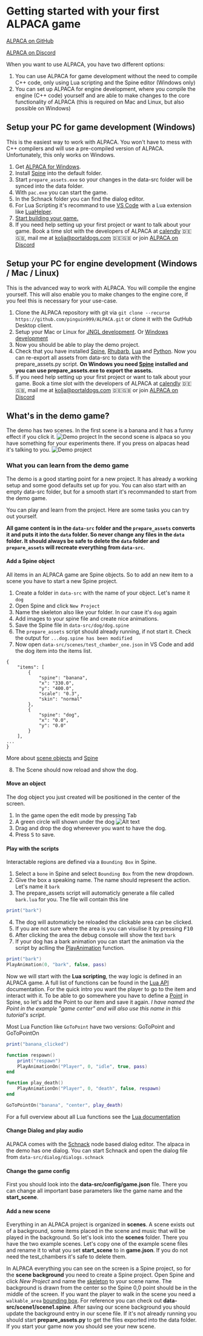 # Getting started with your first ALPACA game

[ALPACA on GitHub](https://github.com/pinguin999/ALPACA)

[ALPACA on Discord](https://discord.gg/zWdnq6UJ79)

When you want to use ALPACA, you have two different options:

1. You can use ALPACA for game development without the need to compile C++ code,
   only using Lua scripting and the Spine editor (Windows only)
2. You can set up ALPACA for engine development, where you compile the engine (C++ code)
   yourself and are able to make changes to the core functionality of ALPACA
   (this is required on Mac and Linux, but also possible on Windows)

## Setup your PC for game development (Windows)

This is the easiest way to work with ALPACA. You won't have to mess with C++ compilers
and will use a pre-compiled version of ALPACA. Unfortunately, this only works on Windows.

1. Get [ALPACA for Windows](https://alpaca-engine.de/alpaca_engine.zip).
2. Install [Spine](https://esotericsoftware.com/) into the default folder.
3. Start `prepare_assets.exe` so your changes in the data-src folder will be synced into the data folder.
4. With `pac.exe` you can start the game.
5. In the Schnack folder you can find the dialog editor.
6. For Lua Scripting it's recommand to use [VS Code](https://code.visualstudio.com/) with a Lua extension like [LuaHelper](https://marketplace.visualstudio.com/items?itemName=yinfei.luahelper).
7. [Start building your game.](#lets-start-your-own-game)
8. If you need help setting up your first project or want to talk about your game.
Book a time slot with the developers of ALPACA at [calendly](https://calendly.com/pinguin999/pac-indie-game-development) 🇩🇪🇬🇧, mail me at [kolja@portaldogs.com](mailto:kolja@portaldogs.com) 🇩🇪🇬🇧 or join [ALPACA on Discord](https://discord.gg/zWdnq6UJ79)

## Setup your PC for engine development (Windows / Mac / Linux)

This is the advanced way to work with ALPACA. You will compile the engine yourself.
This will also enable you to make changes to the engine core, if you feel this is
necessary for your use-case.

1. Clone the ALPACA repository with git via `git clone --recurse https://github.com/pinguin999/ALPACA.git` or clone it with the GutHub Desktop client.
2. Setup your Mac or Linux for [JNGL development](https://github.com/jhasse/jngl). Or [Windows development](https://github.com/jhasse/jngl-starter)
3. Now you should be able to play the demo project.
4. Check that you have installed [Spine](http://de.esotericsoftware.com/), [Rhubarb](https://github.com/DanielSWolf/rhubarb-lip-sync/releases), [Lua](https://github.com/rjpcomputing/luaforwindows) and [Python](https://www.python.org/downloads/). Now you can re-export all assets from data-src to data with the prepare_assets.py script. **On Windows you need [Spine](http://de.esotericsoftware.com/) installed and you can use prepare_assets.exe to export the assets.**
5. If you need help setting up your first project or want to talk about your game.
Book a time slot with the developers of ALPACA at [calendly](https://calendly.com/pinguin999/pac-indie-game-development) 🇩🇪🇬🇧, mail me at [kolja@portaldogs.com](mailto:kolja@portaldogs.com) 🇩🇪🇬🇧 or join [ALPACA on Discord](https://discord.gg/zWdnq6UJ79)

## What's in the demo game?

The demo has two scenes. In the first scene is a banana and it has a funny effect if you click it.
![Demo project](test_chamber_one.gif)
In the second scene is alpaca so you have something for your experiments there. If you press on alpacas head it's talking to you.
![Demo project](test_chamber_two.gif)

### What you can learn from the demo game

The demo is a good starting point for a new project. It has already a working setup and
some good defaults set up for you. You can also start with an empty data-src folder, but for a
smooth start it's recommanded to start from the demo game.

You can play and learn from the project. Here are some tasks you can try out yourself.

**All game content is in the `data-src` folder and the `prepare_assets` converts it and puts it into the `data` folder. So never change any files in the `data` folder. It should always be safe to delete the `data` folder and `prepare_assets` will recreate everything from `data-src`.**

#### Add a Spine object

All items in an ALPACA game are Spine objects. So to add an new item to a scene you have to start a new Spine project.

1. Create a folder in `data-src` with the name of your object. Let's name it `dog`
2. Open Spine and click `New Project`
3. Name the skeleton also like your folder. In our case it's `dog` again
4. Add images to your spine file and create nice animations.
5. Save the Spine file in `data-src/dog/dog.spine`
6. The `prepare_assets` script should already running, if not start it. Check the output for `...dog.spine has been modified`
7. Now open `data-src/scenes/test_chamber_one.json` in VS Code and add the dog item into the items list.

```josn
{
    "items": [
        {
            "spine": "banana",
            "x": "330.0",
            "y": "400.0",
            "scale": "0.3",
            "skin": "normal"
        },
        {
            "spine": "dog",
            "x": "0.0",
            "y": "0.0"
        }
    ],
...
}
```

More about [scene objects](scene.md) and [Spine](spine.md)

8. The Scene should now reload and show the dog.

#### Move an object

The dog object you just created will be positioned in the center of the screen.

1. In the game open the edit mode by pressing <kbd>Tab</kbd>
2. A green circle will shown under the dog
![Alt text](move-item.gif)
3. Drag and drop the dog whereever you want to have the dog.
4. Press <kbd>S</kbd> to save.

#### Play with the scripts

Interactable regions are defined via a `Bounding Box` in Spine.

1. Select a `bone` in Spine and select `Bounding Box` from the new dropdown.
2. Give the box a speaking name. The name should represent the action. Let's name it `bark`
3. The prepare_assets script will automaticly generate a file called `bark.lua` for you. The file will contain this line

```lua
print("bark")
```

4. The dog will automaticly be reloaded the clickable area can be clicked.
5. If you are not sure where the area is you can visulise it by pressing <kbd>F10</kbd>
6. After clicking the area the debug console will show the text `bark`
7. If your dog has a bark animation you can start the animation via the script by aclling the [PlayAnimation](https://alpaca-engine.de/lua/#PlayAnimation) function.

```lua
print("bark")
PlayAnimation(0, "bark", false, pass)
```

Now we will start with the **Lua scripting**, the way logic is defined in an ALPACA game. A full list of functions can be found in the [Lua API](lua.md) documentation. For the quick intro you want the player to go to the item and interact with it. To be able to go somewhere you have to define a [Point](http://esotericsoftware.com/spine-points) in Spine, so let's add the Point to our item and save it again. *I have named the Point in the example "game center" and will also use this name in this tutorial's script*.

Most Lua Function like `GoToPoint` have two versions: GoToPoint and GoToPointOn

```lua
print("banana_clicked")

function respawn()
    print("respawn")
    PlayAnimationOn("Player", 0, "idle", true, pass)
end

function play_death()
    PlayAnimationOn("Player", 0, "death", false, respawn)
end

GoToPointOn("banana", "center", play_death)
```

For a full overview about all Lua functions see the [Lua documentation](lua.md)

#### Change Dialog and play audio

ALPACA comes with the [Schnack](https://pac4.gitlab.io/schnack-website/) node based dialog editor. The alpaca in the demo has one dialog. You can start Schnack and open the dialog file from `data-src/dialog/dialogs.schnack`

#### Change the game config

First you should look into the **data-src/config/game.json** file. There you can change all important base parameters like the game name and the **start_scene**.

#### Add a new scene

Everything in an ALPACA project is organized in **scenes**. A scene exists out of a background, some items placed in the scene and music that will be played in the background. So let's look into the  **scenes** folder. There you have the two example scenes. Let's copy one of the example scene files and rename it to what you set **start_scene** to in **game.json**. If you do not need the test_chambers it's safe to delete them.

In ALPACA everything you can see on the screen is a Spine project, so for the **scene background** you need to create a Spine project. Open Spine and click *New Project* and name the [skeleton](http://esotericsoftware.com/spine-skeletons#Skeletons) to your scene name. The background is drawn from the center so the Spine 0,0 point should be in the middle of the screen. If you want the player to walk in the scene you need a `walkable_area` [bounding box](http://esotericsoftware.com/spine-bounding-boxes). For reference you can check out **data-src/scene1/scene1.spine**. After saving our scene background you should update the background entry in our scene file. If it's not already running you should start **prepare_assets.py** to get the files exported into the data folder. If you start your game now you should see your new scene.
